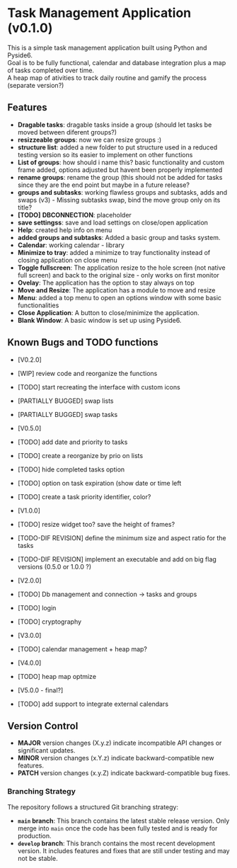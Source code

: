 # Task Management Application (v0.1.0)

This is a simple task management application built using Python and Pyside6.  
Goal is to be fully functional, calendar and database integration plus a map of tasks completed over time.  
A heap map of ativities to track daily routine and gamify the process (separate version?)  


## Features

- **Dragable tasks**: dragable tasks inside a group (should let tasks be moved between diferent groups?)
- **resizzeable groups**: now we can resize groups :) 
- **structure list**: added a new folder to put structure used in a reduced testing version so its easier to implement on other functions  
- **List of groups**: how should i name this? basic functionality and custom frame added, options adjusted but havent been properly implemented  
- **rename groups**: rename the group (this should not be added for tasks since they are the end point but maybe in a future release?  
- **groups and subtasks**: working flawless groups and subtasks, adds and swaps (v3) - Missing subtasks swap, bind the move group only on its title?  
- **[TODO]** **DBCONNECTION**: placeholder  
- **save settingss**: save and load settings on close/open application  
- **Help**: created help info on menu  
- **added groups and subtasks**: Added a basic group and tasks system.  
- **Calendar**: working calendar - library  
- **Minimize to tray**: added a minimize to tray functionality instead of closing application on close menu  
- **Toggle fullscreen**: The application resize to the hole screen (not native full screen) and back to the original size - only works on first monitor  
- **Ovelay**: The application has the option to stay always on top  
- **Move and Resize**: The application has a module to move and resize  
- **Menu**: added a top menu to open an options window with some basic functionalities  
- **Close Application**: A button to close/minimize the application.  
- **Blank Window**: A basic window is set up using Pyside6.  


## Known Bugs and TODO functions

- [V0.2.0]
- [WIP] review code and reorganize the functions  
- [TODO] start recreating the interface with custom icons  
- [PARTIALLY BUGGED] swap lists
- [PARTIALLY BUGGED] swap tasks

- [V0.5.0]
- [TODO] add date and priority to tasks
- [TODO] create a reorganize by prio on lists
- [TODO] hide completed tasks option
- [TODO] option on task expiration (show date or time left
- [TODO] create a task priority identifier, color?

- [V1.0.0]  
- [TODO] resize widget too? save the height of frames? 
- [TODO-DIF REVISION] define the minimum size and aspect ratio for the tasks 
- [TODO-DIF REVISION] implement an executable and add on big flag versions (0.5.0 or 1.0.0 ?) 

- [V2.0.0]  
- [TODO] Db management and connection -> tasks and groups
- [TODO] login
- [TODO] cryptography

- [V3.0.0]  
- [TODO] calendar management + heap map?

- [V4.0.0]  
- [TODO] heap map optmize

- [V5.0.0 - final?] 
- [TODO] add support to integrate external calendars

## Version Control

- **MAJOR** version changes (X.y.z) indicate incompatible API changes or significant updates.
- **MINOR** version changes (x.Y.z) indicate backward-compatible new features.
- **PATCH** version changes (x.y.Z) indicate backward-compatible bug fixes.


### Branching Strategy

The repository follows a structured Git branching strategy:

- **`main` branch**: This branch contains the latest stable release version. Only merge into `main` once the code has been fully tested and is ready for production.
- **`develop` branch**: This branch contains the most recent development version. It includes features and fixes that are still under testing and may not be stable.